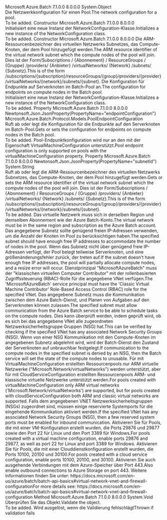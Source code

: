 <Type Name="NetworkConfiguration" FullName="Microsoft.Azure.Batch.Protocol.Models.NetworkConfiguration">
  <TypeSignature Language="C#" Value="public class NetworkConfiguration" />
  <TypeSignature Language="ILAsm" Value=".class public auto ansi beforefieldinit NetworkConfiguration extends System.Object" />
  <TypeSignature Language="DocId" Value="T:Microsoft.Azure.Batch.Protocol.Models.NetworkConfiguration" />
  <TypeSignature Language="VB.NET" Value="Public Class NetworkConfiguration" />
  <TypeSignature Language="F#" Value="type NetworkConfiguration = class" />
  <AssemblyInfo>
    <AssemblyName>Microsoft.Azure.Batch</AssemblyName>
    <AssemblyVersion>7.1.0.0</AssemblyVersion>
    <AssemblyVersion>8.0.0.0</AssemblyVersion>
  </AssemblyInfo>
  <Base>
    <BaseTypeName>System.Object</BaseTypeName>
  </Base>
  <Interfaces />
  <Docs>
    <summary>
            <span data-ttu-id="0d06a-101">Die Netzwerkkonfiguration für einen Pool.</span><span class="sxs-lookup"><span data-stu-id="0d06a-101">The network configuration for a pool.</span></span>
            </summary>
    <remarks>To be added.</remarks>
  </Docs>
  <Members>
    <Member MemberName=".ctor">
      <MemberSignature Language="C#" Value="public NetworkConfiguration ();" />
      <MemberSignature Language="ILAsm" Value=".method public hidebysig specialname rtspecialname instance void .ctor() cil managed" />
      <MemberSignature Language="DocId" Value="M:Microsoft.Azure.Batch.Protocol.Models.NetworkConfiguration.#ctor" />
      <MemberSignature Language="VB.NET" Value="Public Sub New ()" />
      <MemberType>Constructor</MemberType>
      <AssemblyInfo>
        <AssemblyName>Microsoft.Azure.Batch</AssemblyName>
        <AssemblyVersion>7.1.0.0</AssemblyVersion>
        <AssemblyVersion>8.0.0.0</AssemblyVersion>
      </AssemblyInfo>
      <Parameters />
      <Docs>
        <summary>
            <span data-ttu-id="0d06a-102">Initialisiert eine neue Instanz der NetworkConfiguration-Klasse.</span><span class="sxs-lookup"><span data-stu-id="0d06a-102">Initializes a new instance of the NetworkConfiguration class.</span></span>
            </summary>
        <remarks>To be added.</remarks>
      </Docs>
    </Member>
    <Member MemberName=".ctor">
      <MemberSignature Language="C#" Value="public NetworkConfiguration (string subnetId = null, Microsoft.Azure.Batch.Protocol.Models.PoolEndpointConfiguration endpointConfiguration = null);" />
      <MemberSignature Language="ILAsm" Value=".method public hidebysig specialname rtspecialname instance void .ctor(string subnetId, class Microsoft.Azure.Batch.Protocol.Models.PoolEndpointConfiguration endpointConfiguration) cil managed" />
      <MemberSignature Language="DocId" Value="M:Microsoft.Azure.Batch.Protocol.Models.NetworkConfiguration.#ctor(System.String,Microsoft.Azure.Batch.Protocol.Models.PoolEndpointConfiguration)" />
      <MemberSignature Language="VB.NET" Value="Public Sub New (Optional subnetId As String = null, Optional endpointConfiguration As PoolEndpointConfiguration = null)" />
      <MemberSignature Language="F#" Value="new Microsoft.Azure.Batch.Protocol.Models.NetworkConfiguration : string * Microsoft.Azure.Batch.Protocol.Models.PoolEndpointConfiguration -&gt; Microsoft.Azure.Batch.Protocol.Models.NetworkConfiguration" Usage="new Microsoft.Azure.Batch.Protocol.Models.NetworkConfiguration (subnetId, endpointConfiguration)" />
      <MemberType>Constructor</MemberType>
      <AssemblyInfo>
        <AssemblyName>Microsoft.Azure.Batch</AssemblyName>
        <AssemblyVersion>7.1.0.0</AssemblyVersion>
        <AssemblyVersion>8.0.0.0</AssemblyVersion>
      </AssemblyInfo>
      <Parameters>
        <Parameter Name="subnetId" Type="System.String" />
        <Parameter Name="endpointConfiguration" Type="Microsoft.Azure.Batch.Protocol.Models.PoolEndpointConfiguration" />
      </Parameters>
      <Docs>
        <param name="subnetId"><span data-ttu-id="0d06a-103">Die ARM-Ressourcenbezeichner des virtuellen Netzwerks Subnetzes, das Compute-Knoten, der dem Pool hinzugefügt werden.</span><span class="sxs-lookup"><span data-stu-id="0d06a-103">The ARM resource identifier of the virtual network subnet which the compute nodes of the pool will join.</span></span> <span data-ttu-id="0d06a-104">Dies ist der Form/Subscriptions / {Abonnement} / ResourceGroups / {Gruppe} /providers/ {Anbieter} /virtualNetworks/ {Network} /subnets/ {Subnetz}.</span><span class="sxs-lookup"><span data-stu-id="0d06a-104">This is of the form /subscriptions/{subscription}/resourceGroups/{group}/providers/{provider}/virtualNetworks/{network}/subnets/{subnet}.</span></span></param>
        <param name="endpointConfiguration"><span data-ttu-id="0d06a-105">Die Konfiguration für Endpunkte auf Serverknoten im Batch-Pool an.</span><span class="sxs-lookup"><span data-stu-id="0d06a-105">The configuration for endpoints on compute nodes in the Batch pool.</span></span></param>
        <summary>
            <span data-ttu-id="0d06a-106">Initialisiert eine neue Instanz der NetworkConfiguration-Klasse.</span><span class="sxs-lookup"><span data-stu-id="0d06a-106">Initializes a new instance of the NetworkConfiguration class.</span></span>
            </summary>
        <remarks>To be added.</remarks>
      </Docs>
    </Member>
    <Member MemberName="EndpointConfiguration">
      <MemberSignature Language="C#" Value="public Microsoft.Azure.Batch.Protocol.Models.PoolEndpointConfiguration EndpointConfiguration { get; set; }" />
      <MemberSignature Language="ILAsm" Value=".property instance class Microsoft.Azure.Batch.Protocol.Models.PoolEndpointConfiguration EndpointConfiguration" />
      <MemberSignature Language="DocId" Value="P:Microsoft.Azure.Batch.Protocol.Models.NetworkConfiguration.EndpointConfiguration" />
      <MemberSignature Language="VB.NET" Value="Public Property EndpointConfiguration As PoolEndpointConfiguration" />
      <MemberSignature Language="F#" Value="member this.EndpointConfiguration : Microsoft.Azure.Batch.Protocol.Models.PoolEndpointConfiguration with get, set" Usage="Microsoft.Azure.Batch.Protocol.Models.NetworkConfiguration.EndpointConfiguration" />
      <MemberType>Property</MemberType>
      <AssemblyInfo>
        <AssemblyName>Microsoft.Azure.Batch</AssemblyName>
        <AssemblyVersion>7.1.0.0</AssemblyVersion>
        <AssemblyVersion>8.0.0.0</AssemblyVersion>
      </AssemblyInfo>
      <Attributes>
        <Attribute>
          <AttributeName>Newtonsoft.Json.JsonProperty(PropertyName="endpointConfiguration")</AttributeName>
        </Attribute>
      </Attributes>
      <ReturnValue>
        <ReturnType>Microsoft.Azure.Batch.Protocol.Models.PoolEndpointConfiguration</ReturnType>
      </ReturnValue>
      <Docs>
        <summary>
            <span data-ttu-id="0d06a-107">Ruft ab oder legt die Konfiguration für die Endpunkte auf den Serverknoten im Batch-Pool.</span><span class="sxs-lookup"><span data-stu-id="0d06a-107">Gets or sets the configuration for endpoints on compute nodes in the Batch pool.</span></span>
            </summary>
        <value>To be added.</value>
        <remarks>
            <span data-ttu-id="0d06a-108">Pool-Endpunktkonfiguration wird nur an den mit der Eigenschaft VirtualMachineConfiguration unterstützt.</span><span class="sxs-lookup"><span data-stu-id="0d06a-108">Pool endpoint configuration is only supported on pools with the virtualMachineConfiguration property.</span></span>
            </remarks>
      </Docs>
    </Member>
    <Member MemberName="SubnetId">
      <MemberSignature Language="C#" Value="public string SubnetId { get; set; }" />
      <MemberSignature Language="ILAsm" Value=".property instance string SubnetId" />
      <MemberSignature Language="DocId" Value="P:Microsoft.Azure.Batch.Protocol.Models.NetworkConfiguration.SubnetId" />
      <MemberSignature Language="VB.NET" Value="Public Property SubnetId As String" />
      <MemberSignature Language="F#" Value="member this.SubnetId : string with get, set" Usage="Microsoft.Azure.Batch.Protocol.Models.NetworkConfiguration.SubnetId" />
      <MemberType>Property</MemberType>
      <AssemblyInfo>
        <AssemblyName>Microsoft.Azure.Batch</AssemblyName>
        <AssemblyVersion>7.1.0.0</AssemblyVersion>
        <AssemblyVersion>8.0.0.0</AssemblyVersion>
      </AssemblyInfo>
      <Attributes>
        <Attribute>
          <AttributeName>Newtonsoft.Json.JsonProperty(PropertyName="subnetId")</AttributeName>
        </Attribute>
      </Attributes>
      <ReturnValue>
        <ReturnType>System.String</ReturnType>
      </ReturnValue>
      <Docs>
        <summary>
            <span data-ttu-id="0d06a-109">Ruft ab oder legt die ARM-Ressourcenbezeichner des virtuellen Netzwerks Subnetzes, das Compute-Knoten, der dem Pool hinzugefügt werden.</span><span class="sxs-lookup"><span data-stu-id="0d06a-109">Gets or sets the ARM resource identifier of the virtual network subnet which the compute nodes of the pool will join.</span></span> <span data-ttu-id="0d06a-110">Dies ist der Form/Subscriptions / {Abonnement} / ResourceGroups / {Gruppe} /providers/ {Anbieter} /virtualNetworks/ {Network} /subnets/ {Subnetz}.</span><span class="sxs-lookup"><span data-stu-id="0d06a-110">This is of the form /subscriptions/{subscription}/resourceGroups/{group}/providers/{provider}/virtualNetworks/{network}/subnets/{subnet}.</span></span>
            </summary>
        <value>To be added.</value>
        <remarks>
            <span data-ttu-id="0d06a-111">Das virtuelle Netzwerk muss sich in derselben Region und demselben Abonnement wie der Azure Batch-Konto.</span><span class="sxs-lookup"><span data-stu-id="0d06a-111">The virtual network must be in the same region and subscription as the Azure Batch account.</span></span> <span data-ttu-id="0d06a-112">Das angegebene Subnetz sollte genügend freien IP-Adressen verwenden, um die Anzahl der Knoten im Pool zu berücksichtigen haben.</span><span class="sxs-lookup"><span data-stu-id="0d06a-112">The specified subnet should have enough free IP addresses to accommodate the number of nodes in the pool.</span></span>
            <span data-ttu-id="0d06a-113">Wenn das Subnetz nicht über genügend freie IP-Adressen verfügt, der Pool belegt teilweise Serverknoten, und eine größenänderungsfehler zurück, der treten auf.</span><span class="sxs-lookup"><span data-stu-id="0d06a-113">If the subnet doesn't have enough free IP addresses, the pool will partially allocate compute nodes, and a resize error will occur.</span></span>
            <span data-ttu-id="0d06a-114">Dienstprinzipal "MicrosoftAzureBatch" muss der "klassischen virtuellen Computer Contributor" mit der rollenbasierten Zugriffssteuerung (RBAC)-Rolle für die angegebene VNet verfügen.</span><span class="sxs-lookup"><span data-stu-id="0d06a-114">The 'MicrosoftAzureBatch' service principal must have the 'Classic Virtual Machine Contributor' Role-Based Access Control (RBAC) role for the specified VNet.</span></span> <span data-ttu-id="0d06a-115">Das angegebene Subnetz muss die Kommunikation zwischen dem Azure Batch-Dienst, und Planen von Aufgaben auf den Serverknoten können zulassen.</span><span class="sxs-lookup"><span data-stu-id="0d06a-115">The specified subnet must allow communication from the Azure Batch service to be able to schedule tasks on the compute nodes.</span></span> <span data-ttu-id="0d06a-116">Dies kann überprüft werden, indem geprüft wird, ob es sich bei das angegebene VNet alle zugeordneten Netzwerksicherheitsgruppe Gruppen (NSG) hat.</span><span class="sxs-lookup"><span data-stu-id="0d06a-116">This can be verified by checking if the specified VNet has any associated Network Security Groups (NSG).</span></span> <span data-ttu-id="0d06a-117">Wenn von einer NSG Kommunikation mit den Compute-Knoten im angegebenen Subnetz abgelehnt wird, wird der Batch-Dienst den Zustand der Serverknoten auf unbrauchbar festgelegt.</span><span class="sxs-lookup"><span data-stu-id="0d06a-117">If communication to the compute nodes in the specified subnet is denied by an NSG, then the Batch service will set the state of the compute nodes to unusable.</span></span> <span data-ttu-id="0d06a-118">Für mit VirtualMachineConfiguration erstellten Ressourcenpools nur ARM virtuelle Netzwerke ("Microsoft.Network/virtualNetworks") werden unterstützt, aber für mit CloudServiceConfiguration erstellten Ressourcenpools ARM- und klassische virtuelle Netzwerke unterstützt werden.</span><span class="sxs-lookup"><span data-stu-id="0d06a-118">For pools created with virtualMachineConfiguration only ARM virtual networks ('Microsoft.Network/virtualNetworks') are supported, but for pools created with cloudServiceConfiguration both ARM and classic virtual networks are supported.</span></span> <span data-ttu-id="0d06a-119">Falls dem angegebenen VNET Netzwerksicherheitsgruppen (NSGs) zugeordnet sind, müssen einige reservierte Systemports für die eingehende Kommunikation aktiviert werden.</span><span class="sxs-lookup"><span data-stu-id="0d06a-119">If the specified VNet has any associated Network Security Groups (NSG), then a few reserved system ports must be enabled for inbound communication.</span></span> <span data-ttu-id="0d06a-120">Aktivieren Sie für Pools, die mit einer VM-Konfiguration erstellt wurden, die Ports 29876 und 29877 sowie den Port 22 für Linux und den Port 3389 für Windows.</span><span class="sxs-lookup"><span data-stu-id="0d06a-120">For pools created with a virtual machine configuration, enable ports 29876 and 29877, as well as port 22 for Linux and port 3389 for Windows.</span></span> <span data-ttu-id="0d06a-121">Aktivieren Sie für Pools, die mit einer Clouddienstkonfiguration erstellt wurden, die Ports 10100, 20100 und 30100.</span><span class="sxs-lookup"><span data-stu-id="0d06a-121">For pools created with a cloud service configuration, enable ports 10100, 20100, and 30100.</span></span> <span data-ttu-id="0d06a-122">Aktivieren Sie auch ausgehende Verbindungen mit dem Azure-Speicher über Port 443.</span><span class="sxs-lookup"><span data-stu-id="0d06a-122">Also enable outbound connections to Azure Storage on port 443.</span></span> <span data-ttu-id="0d06a-123">Weitere Informationen finden Sie unter: https://docs.microsoft.com/en-us/azure/batch/batch-api-basics#virtual-network-vnet-and-firewall-configuration</span><span class="sxs-lookup"><span data-stu-id="0d06a-123">For more details see: https://docs.microsoft.com/en-us/azure/batch/batch-api-basics#virtual-network-vnet-and-firewall-configuration</span></span>
            </remarks>
      </Docs>
    </Member>
    <Member MemberName="Validate">
      <MemberSignature Language="C#" Value="public virtual void Validate ();" />
      <MemberSignature Language="ILAsm" Value=".method public hidebysig newslot virtual instance void Validate() cil managed" />
      <MemberSignature Language="DocId" Value="M:Microsoft.Azure.Batch.Protocol.Models.NetworkConfiguration.Validate" />
      <MemberSignature Language="VB.NET" Value="Public Overridable Sub Validate ()" />
      <MemberSignature Language="F#" Value="abstract member Validate : unit -&gt; unit&#xA;override this.Validate : unit -&gt; unit" Usage="networkConfiguration.Validate " />
      <MemberType>Method</MemberType>
      <AssemblyInfo>
        <AssemblyName>Microsoft.Azure.Batch</AssemblyName>
        <AssemblyVersion>7.1.0.0</AssemblyVersion>
        <AssemblyVersion>8.0.0.0</AssemblyVersion>
      </AssemblyInfo>
      <ReturnValue>
        <ReturnType>System.Void</ReturnType>
      </ReturnValue>
      <Parameters />
      <Docs>
        <summary>
            <span data-ttu-id="0d06a-124">Überprüfen Sie das Objekt.</span><span class="sxs-lookup"><span data-stu-id="0d06a-124">Validate the object.</span></span>
            </summary>
        <remarks>To be added.</remarks>
        <exception cref="T:Microsoft.Rest.ValidationException">
            <span data-ttu-id="0d06a-125">Wird ausgelöst, wenn die Validierung fehlschlägt</span><span class="sxs-lookup"><span data-stu-id="0d06a-125">Thrown if validation fails</span></span>
            </exception>
      </Docs>
    </Member>
  </Members>
</Type>